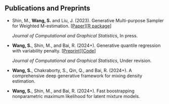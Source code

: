 

## Publications and Preprints
- Shin, M., __Wang, S.__ and Liu, J. (2023). Generative Multi-purpose Sampler for Weighted M-estimation. [[Paper](https://arxiv.org/abs/2006.00767)][[R package](https://github.com/shijiew97/GMS)]
  
  _Journal of Computational and Graphical Statistics_, In press.

- __Wang, S.__, Shin, M., and Bai, R. (2024+). Generative quantile regression with variability penalty. [[Preprint](https://arxiv.org/abs/2301.03661)][[Code](https://github.com/shijiew97/PGQR)]

  _Journal of Computational and Graphical Statistics_, Under revision.

- __Wang, S.__, Chakraborty, S., Qin, Q., and Bai, R. (2024+). A comprehensive deep generative framework for mixing density estimation.
- __Wang, S.__, Shin, M., and Bai, R. (2024+). Fast boostrapping nonparametric maximum likelihood for latent mixture models.
